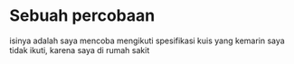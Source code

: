 # Sebuah percobaan
 isinya adalah saya mencoba mengikuti spesifikasi kuis yang kemarin saya tidak ikuti, karena saya di rumah sakit